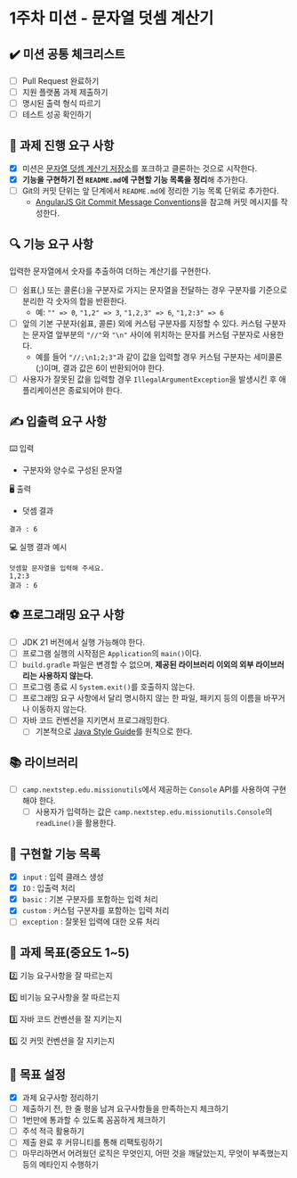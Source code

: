 # 1주차 미션 - 문자열 덧셈 계산기

## ✔️ 미션 공통 체크리스트

- [ ] Pull Request 완료하기
- [ ] 지원 플랫폼 과제 제출하기
- [ ] 명시된 출력 형식 따르기
- [ ] 테스트 성공 확인하기

## 🚀 과제 진행 요구 사항

- [x] 미션은 [문자열 덧셈 계산기 저장소](https://github.com/woowacourse-precourse/java-calculator-7)를 포크하고 클론하는 것으로 시작한다.
- [x] **기능을 구현하기 전 `README.md`에 구현할 기능 목록을 정리**해 추가한다.
- [ ] Git의 커밋 단위는 앞 단계에서 `README.md`에 정리한 기능 목록 단위로 추가한다.
    - [AngularJS Git Commit Message Conventions](https://gist.github.com/stephenparish/9941e89d80e2bc58a153)을 참고해 커밋
      메시지를 작성한다.

## 🔍 기능 요구 사항

입력한 문자열에서 숫자를 추출하여 더하는 계산기를 구현한다.

- [ ] 쉼표(,) 또는 콜론(:)을 구분자로 가지는 문자열을 전달하는 경우 구분자를 기준으로 분리한 각 숫자의 합을 반환한다.
    - 예: `"" => 0`, `"1,2" => 3`, `"1,2,3" => 6`, `"1,2:3" => 6`
- [ ] 앞의 기본 구분자(쉼표, 콜론) 외에 커스텀 구분자를 지정할 수 있다. 커스텀 구분자는 문자열 앞부분의 `"//"`와 `"\n"` 사이에 위치하는 문자를 커스텀 구분자로 사용한다.
    - 예를 들어 `"//;\n1;2;3"`과 같이 값을 입력할 경우 커스텀 구분자는 세미콜론(;)이며, 결과 값은 6이 반환되어야 한다.
- [ ] 사용자가 잘못된 값을 입력할 경우 `IllegalArgumentException`을 발생시킨 후 애플리케이션은 종료되어야 한다.

## ✍️ 입출력 요구 사항

⌨️ 입력

- 구분자와 양수로 구성된 문자열

🖥 출력

- 덧셈 결과

```
결과 : 6
```

💻 실행 결과 예시

```
덧셈할 문자열을 입력해 주세요.
1,2:3
결과 : 6
```

## ⚽ 프로그래밍 요구 사항

- [ ] JDK 21 버전에서 실행 가능해야 한다.
- [ ] 프로그램 실행의 시작점은 `Application`의 `main()`이다.
- [ ] `build.gradle` 파일은 변경할 수 없으며, **제공된 라이브러리 이외의 외부 라이브러리는 사용하지 않는다.**
- [ ] 프로그램 종료 시 `System.exit()`를 호출하지 않는다.
- [ ] 프로그래밍 요구 사항에서 달리 명시하지 않는 한 파일, 패키지 등의 이름을 바꾸거나 이동하지 않는다.
- [ ] 자바 코드 컨벤션을 지키면서 프로그래밍한다.
    - [ ] 기본적으로 [Java Style Guide](https://github.com/woowacourse/woowacourse-docs/tree/main/styleguide/java)를 원칙으로 한다.

## 📚 라이브러리

- [ ] `camp.nextstep.edu.missionutils`에서 제공하는 `Console` API를 사용하여 구현해야 한다.
    - [ ] 사용자가 입력하는 값은 `camp.nextstep.edu.missionutils.Console`의 `readLine()`을 활용한다.

## 📜 구현할 기능 목록

- [x] `input` : 입력 클래스 생성
- [x] `IO` : 입출력 처리
- [x] `basic` : 기본 구분자를 포함하는 입력 처리
- [x] `custom` : 커스텀 구분자를 포함하는 입력 처리
- [ ] `exception` : 잘못된 입력에 대한 오류 처리

## 🤔 과제 목표(중요도 1~5)

2️⃣ 기능 요구사항을 잘 따르는지

5️⃣ 비기능 요구사항을 잘 따르는지

3️⃣ 자바 코드 컨벤션을 잘 지키는지

5️⃣ 깃 커밋 컨벤션을 잘 지키는지

## 🧗 목표 설정

- [x] 과제 요구사항 정리하기
- [ ] 제출하기 전, 한 줄 평을 남겨 요구사항들을 만족하는지 체크하기
- [ ] 1번만에 통과할 수 있도록 꼼꼼하게 체크하기
- [ ] 주석 적극 활용하기
- [ ] 제출 완료 후 커뮤니티를 통해 리팩토링하기
- [ ] 마무리하면서 어려웠던 로직은 무엇인지, 어떤 것을 깨달았는지, 무엇이 부족했는지 등의 메타인지 수행하기

